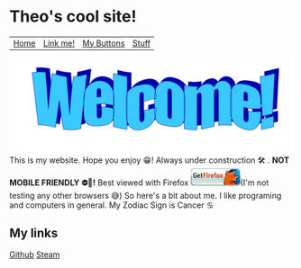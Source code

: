 # Theo's cool site!
|  |  |  |  |
| - | - | - | - |
| [Home](./index.html) | [Link me!](./lnkme.html) | [My Buttons](./mybtns.html) | [Stuff](./stuff.html) |

![alt text](./welcomeart.png)
This is my website. Hope you enjoy 😁!
Always under construction 🛠 .
**NOT MOBILE FRIENDLY ⛔📱!** Best viewed with Firefox [![Get Firefox!](./get88x31.gif)](https://www.mozilla.org/en-GB/firefox/)(I'm not testing any other browsers 😅)
So here's a bit about me.
I like programing and computers in general.
My Zodiac Sign is Cancer ♋ 

## My links
[Github](https://github.com/home-gihub)
[Steam](https://steamcommunity.com/id/walterstoptryingtogetmysteamid/)